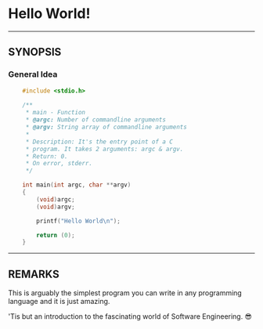 # Hello World!
---------------------------------------------------------------------------

## SYNOPSIS

### General Idea

```c
	#include <stdio.h>
	
	/**
	 * main - Function
	 * @argc: Number of commandline arguments
	 * @argv: String array of commandline arguments
	 *
	 * Description: It's the entry point of a C
	 * program. It takes 2 arguments: argc & argv.
	 * Return: 0.
	 * On error, stderr.
	 */

	int main(int argc, char **argv)
	{
		(void)argc;
		(void)argv;

		printf("Hello World\n");

		return (0);
	}
```

--------------------------------------------------------------------------

## REMARKS

This is arguably the simplest program you can write in any programming language
and it is just amazing.

'Tis but an introduction to the fascinating world of Software Engineering. :sunglasses:
